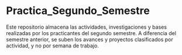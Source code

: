 # Practica_Segundo_Semestre
Este repositorio almacena las actividades, investigaciones y bases realizadas por los practicantes del segundo semestre.
A diferencia del semestre anterior, se suben los avances y proyectos clasificados por actividad, y no por semana de trabajo.